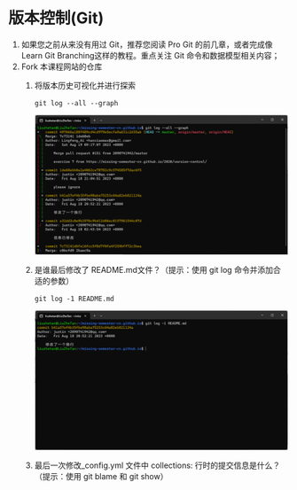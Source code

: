 # 版本控制(Git)

1. 如果您之前从来没有用过 Git，推荐您阅读 Pro Git 的前几章，或者完成像 Learn Git Branching这样的教程。重点关注 Git 命令和数据模型相关内容；
2. Fork 本课程网站的仓库
    1. 将版本历史可视化并进行探索

        ```shell
        git log --all --graph
        ```

        ![运行结果](./imgs/6-1-1.png)

    2. 是谁最后修改了 README.md文件？（提示：使用 git log 命令并添加合适的参数）

        ```shell
        git log -1 README.md
        ```

        ![运行结果](./imgs/6-1-2.png)

    3. 最后一次修改_config.yml 文件中 collections: 行时的提交信息是什么？（提示：使用 git blame 和 git show）
